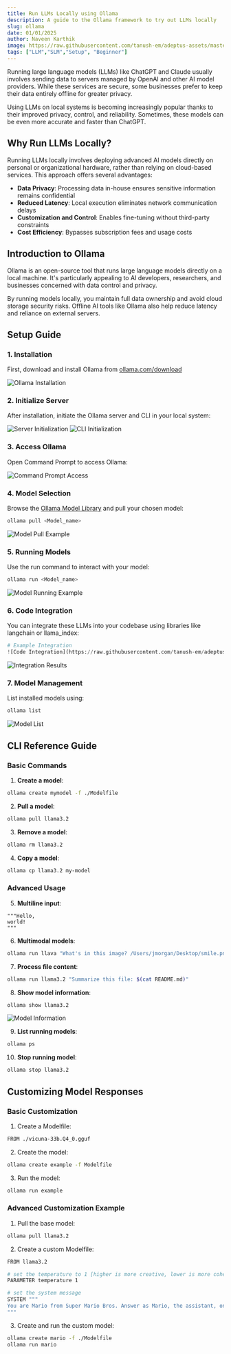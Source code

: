 ```yaml
---
title: Run LLMs Locally using Ollama
description: A guide to the Ollama framework to try out LLMs locally
slug: ollama
date: 01/01/2025
author: Naveen Karthik
image: https://raw.githubusercontent.com/tanush-em/adeptus-assets/master/uploads/ART004/title.png
tags: ["LLM","SLM","Setup", "Beginner"]
---
```


Running large language models (LLMs) like ChatGPT and Claude usually involves sending data to servers managed by OpenAI and other AI model providers. While these services are secure, some businesses prefer to keep their data entirely offline for greater privacy.

Using LLMs on local systems is becoming increasingly popular thanks to their improved privacy, control, and reliability. Sometimes, these models can be even more accurate and faster than ChatGPT.

## Why Run LLMs Locally?

Running LLMs locally involves deploying advanced AI models directly on personal or organizational hardware, rather than relying on cloud-based services. This approach offers several advantages:

- **Data Privacy**: Processing data in-house ensures sensitive information remains confidential
- **Reduced Latency**: Local execution eliminates network communication delays
- **Customization and Control**: Enables fine-tuning without third-party constraints
- **Cost Efficiency**: Bypasses subscription fees and usage costs

## Introduction to Ollama

Ollama is an open-source tool that runs large language models directly on a local machine. It's particularly appealing to AI developers, researchers, and businesses concerned with data control and privacy.

By running models locally, you maintain full data ownership and avoid cloud storage security risks. Offline AI tools like Ollama also help reduce latency and reliance on external servers.

## Setup Guide

### 1. Installation

First, download and install Ollama from [ollama.com/download](https://ollama.com/download)

![Ollama Installation](https://raw.githubusercontent.com/tanush-em/adeptus-assets/master/uploads/ART004/pic1.png)

### 2. Initialize Server

After installation, initiate the Ollama server and CLI in your local system:

![Server Initialization](https://raw.githubusercontent.com/tanush-em/adeptus-assets/master/uploads/ART004/pic2.png)
![CLI Initialization](https://raw.githubusercontent.com/tanush-em/adeptus-assets/master/uploads/ART004/pic3.png)

### 3. Access Ollama

Open Command Prompt to access Ollama:

![Command Prompt Access](https://raw.githubusercontent.com/tanush-em/adeptus-assets/master/uploads/ART004/pic5.png)

### 4. Model Selection

Browse the [Ollama Model Library](https://ollama.com/library) and pull your chosen model:

```bash
ollama pull <Model_name>
```

![Model Pull Example](https://raw.githubusercontent.com/tanush-em/adeptus-assets/master/uploads/ART004/pic6.png)

### 5. Running Models

Use the run command to interact with your model:

```bash
ollama run <Model_name>
```

![Model Running Example](https://raw.githubusercontent.com/tanush-em/adeptus-assets/master/uploads/ART004/pic8.png)

### 6. Code Integration

You can integrate these LLMs into your codebase using libraries like langchain or llama_index:

```python
# Example Integration
![Code Integration](https://raw.githubusercontent.com/tanush-em/adeptus-assets/master/uploads/ART004/Code.png)
```

![Integration Results](https://raw.githubusercontent.com/tanush-em/adeptus-assets/master/uploads/ART004/Coderes.png)

### 7. Model Management

List installed models using:

```bash
ollama list
```

![Model List](https://raw.githubusercontent.com/tanush-em/adeptus-assets/master/uploads/ART004/pic7.png)

## CLI Reference Guide

### Basic Commands

1. **Create a model**:
```bash
ollama create mymodel -f ./Modelfile
```

2. **Pull a model**:
```bash
ollama pull llama3.2
```

3. **Remove a model**:
```bash
ollama rm llama3.2
```

4. **Copy a model**:
```bash
ollama cp llama3.2 my-model
```

### Advanced Usage

5. **Multiline input**:
```text
"""Hello,
world!
"""
```

6. **Multimodal models**:
```bash
ollama run llava "What's in this image? /Users/jmorgan/Desktop/smile.png"
```

7. **Process file content**:
```bash
ollama run llama3.2 "Summarize this file: $(cat README.md)"
```

8. **Show model information**:
```bash
ollama show llama3.2
```

![Model Information](https://raw.githubusercontent.com/tanush-em/adeptus-assets/master/uploads/ART004/pic9.png)

9. **List running models**:
```bash
ollama ps
```

10. **Stop running model**:
```bash
ollama stop llama3.2
```

## Customizing Model Responses

### Basic Customization

1. Create a Modelfile:
```bash
FROM ./vicuna-33b.Q4_0.gguf
```

2. Create the model:
```bash
ollama create example -f Modelfile
```

3. Run the model:
```bash
ollama run example
```

### Advanced Customization Example

1. Pull the base model:
```bash
ollama pull llama3.2
```

2. Create a custom Modelfile:
```bash
FROM llama3.2

# set the temperature to 1 [higher is more creative, lower is more coherent]
PARAMETER temperature 1

# set the system message
SYSTEM """
You are Mario from Super Mario Bros. Answer as Mario, the assistant, only.
"""
```

3. Create and run the custom model:
```bash
ollama create mario -f ./Modelfile
ollama run mario
```